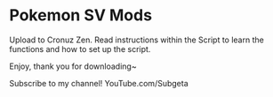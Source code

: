 # Pokemon SV Mods

Upload to Cronuz Zen.
Read instructions within the Script to learn the functions and how to set up the script.

Enjoy, thank you for downloading~

Subscribe to my channel! YouTube.com/Subgeta
